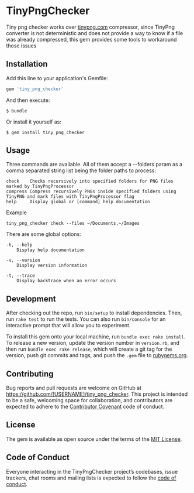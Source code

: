 # TinyPngChecker

Tiny png checker works over [tinypng.com](http://www.tinypng.com) compressor, since TinyPng converter is not deterministic and does not provide a way to know if a file was already compressed, this gem provides some tools to workaround those issues

## Installation

Add this line to your application's Gemfile:

```ruby
gem 'tiny_png_checker'
```

And then execute:

    $ bundle

Or install it yourself as:

    $ gem install tiny_png_checker

## Usage

  Three commands are available. All of them accept a --folders param as a comma separated string list being the folder paths to process:
        
    check    Checks recursively into specified folders for PNG files marked by TinyPngProcessor         
    compress Compress recursively PNGs inside specified folders using TinyPNG and mark files with TinyPngProcessor flag         
    help     Display global or [command] help documentation
    
  Example
  
    tiny_png_checker check --files ~/Documents,~/Images     

  There are some global options:
        
    -h, --help 
        Display help documentation
        
    -v, --version 
        Display version information
        
    -t, --trace 
        Display backtrace when an error occurs
        


## Development

After checking out the repo, run `bin/setup` to install dependencies. Then, run `rake test` to run the tests. You can also run `bin/console` for an interactive prompt that will allow you to experiment.

To install this gem onto your local machine, run `bundle exec rake install`. To release a new version, update the version number in `version.rb`, and then run `bundle exec rake release`, which will create a git tag for the version, push git commits and tags, and push the `.gem` file to [rubygems.org](https://rubygems.org).

## Contributing

Bug reports and pull requests are welcome on GitHub at https://github.com/[USERNAME]/tiny_png_checker. This project is intended to be a safe, welcoming space for collaboration, and contributors are expected to adhere to the [Contributor Covenant](http://contributor-covenant.org) code of conduct.

## License

The gem is available as open source under the terms of the [MIT License](https://opensource.org/licenses/MIT).

## Code of Conduct

Everyone interacting in the TinyPngChecker project’s codebases, issue trackers, chat rooms and mailing lists is expected to follow the [code of conduct](https://github.com/[USERNAME]/tiny_png_checker/blob/master/CODE_OF_CONDUCT.md).
